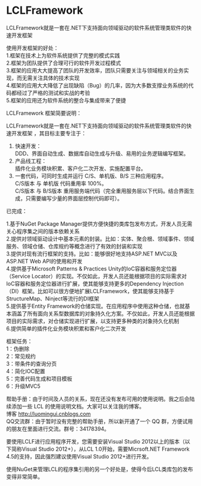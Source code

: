 # LCLFramework 
LCLFramework就是一套在.NET下支持面向领域驱动的软件系统管理类软件的快速开发框架<br/>

使用开发框架的好处：<br/>
1.框架在技术上为软件系统提供了完整的模式实践<br/>
2.框架为团队提供了合理可行的软件开发过程模式<br/>
3.框架的应用大大提高了团队的开发效率，团队只需要关注与领域相关的业务实现，而无需关注具体的技术实现<br/>
4.框架的应用大大降低了出现缺陷（Bug）的几率，因为大多数支撑业务系统的代码都经过了严格的测试和实战的考验<br/>
5.框架的应用还为软件系统的整合与集成带来了便捷<br/>

LCLFramework 框架简要说明：<br/>

LCLFramework就是一套在.NET下支持面向领域驱动的软件系统管理类软件的快速开发框架 ，其目标主要专注于： <br/>
1. 快速开发：<br/>
    DDD、界面自动生成、数据库自动生成与升级、易用的业务逻辑编写框架。 <br/>
2. 产品线工程： <br/>
    插件化业务模块积累、客户化二次开发、实施配置平台。 <br/>
3. 一套代码，可同时生成并运行 C/S、单机版、B/S 三种应用程序。 <br/>
    C/S版本 与 单机版 代码重用率 100%。 <br/>
    C/S版本 与 B/S版本 重用服务端代码（完全重用服务层以下代码。结合界面生成，只需要编写少量的界面层控制代码即可）。    <br/>

已完成：<br/>

1.基于NuGet Package Manager提供方便快捷的类库包发布方式，开发人员无需关心程序集之间的版本依赖关系<br/>
2.提供对领域驱动设计中基本元素的封装。比如：实体、聚合根、领域事件、领域服务、领域仓储、仓库规约等概念进行了有效的封装和实现<br/>
3.提供对现有流行框架的支持。比如：能够很好地支持ASP.NET MVC以及ASP.NET Web API的使用和开发<br/>
4.提供基于Microsoft Patterns & Practices Unity的IoC容器和服务定位器（Service Locator）的实现。不仅如此，开发人员还能根据项目的实际需求对IoC容器和服务定位器进行扩展，使其能够支持更多的Dependency Injection（DI）框架。比如可以很方便地扩展LCLFramework，使其能够支持基于StructureMap、Ninject等流行的DI框架<br/>
5.提供基于Entity Framework的仓储实现。在应用程序中使用这种仓储，也就基本涵盖了所有面向关系型数据库的对象持久化方案。不仅如此，开发人员还能根据项目的实际需求，对仓储实现进行扩展，以支持更多种类的对象持久化机制<br/>
6.提供简单的插件化业务模块积累和客户化二次开发<br/>

框架任务： <br/>
1：伪删除 <br/>
2：常见规约 <br/>
3：带条件的查询分页 <br/>
4：简化IOC配置 <br/>
5：完善代码生成和项目模板 <br/>
6：升级MVC5 <br/>

帮助手册：由于时间及人员的关系，现在还没有发布可用的使用说明。我之后会陆续添加一些 LCL 的使用说明文档。大家可以关注我的博客。<br/>
博客 http://luomingui.cnblogs.com  <br/>
QQ交流群：由于暂时没有完整的帮助手册，所以新开通了一个 QQ 群，方便试用的朋友在里面进行交流。群号：34178394。<br/>

要使用LCLF进行应用程序开发，您需要安装Visual Studio 2012以上的版本（以下简称Visual Studio 2012+），从LCL 1.0开始，需要Micrsoft.NET Framework 4.5的支持，因此强烈建议使用Visual Studio 2012+进行开发。<br/>

使用NuGet来管理LCL的程序集引用的另一个好处是，使得今后LCL类库包的发布变得非常简单。<br/>
